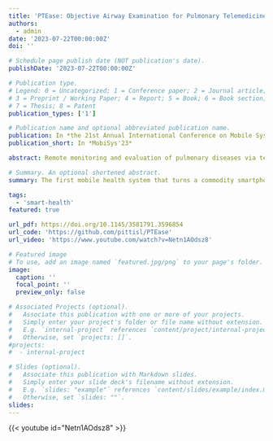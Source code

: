 ```yaml
---
title: 'PTEase: Objective Airway Examination for Pulmonary Telemedicine using Commodity Smartphones'
authors:
  - admin
date: '2023-07-22T00:00:00Z'
doi: ''

# Schedule page publish date (NOT publication's date).
publishDate: '2023-07-22T00:00:00Z'

# Publication type.
# Legend: 0 = Uncategorized; 1 = Conference paper; 2 = Journal article;
# 3 = Preprint / Working Paper; 4 = Report; 5 = Book; 6 = Book section;
# 7 = Thesis; 8 = Patent
publication_types: ['1']

# Publication name and optional abbreviated publication name.
publication: In *the 21st Annual International Conference on Mobile Systems, Applications and Services*
publication_short: In *MobiSys'23*

abstract: Remote monitoring and evaluation of pulmonary diseases via tele-medicine are important to disease diagnosis and management, but current telemedicine solutions have limited capability of objectively examining the airway's internal physiological conditions that are crucial to pulmonary disease evaluation. Existing solutions based on smartphone sensing are also limited to externally monitoring breath rates, respiratory events, or lung function. In this paper, we present PTEase, a new system design that addresses these limitations and uses commodity smartphones to examine the airway's internal physiological conditions. PTEase uses active acoustic sensing to measure the internal changes of lower airway caliber, and then leverages machine learning to analyze the sensory data for pulmonary disease evaluation. We implemented PTEase as a smartphone app, and verified its measurement error in lab-controlled settings as <10%. Clinical studies further showed that PTEase reaches 75% accuracy on disease prediction and 11%-15% errors in estimating lung function indices. Given that such accuracy is comparable with that in clinical practice using spirometry, PTEase can be reliably used as an assistive telemedicine tool for disease evaluation and monitoring.

# Summary. An optional shortened abstract.
summary: The first mobile health system that turns a commodity smartphone into a fully functional pulmonary examination device to measure the internal physiological conditions of human airways, such as airway caliber, obstruction and possible inflammation. Information about these airway conditions could provide vital clues for precise and objective pulmonary disease evaluation.

tags:
  - 'smart-health'
featured: true

url_pdf: https://doi.org/10.1145/3581791.3596854
url_code: 'https://github.com/pittisl/PTEase'
url_video: 'https://www.youtube.com/watch?v=Netn1AOdsz8'

# Featured image
# To use, add an image named `featured.jpg/png` to your page's folder.
image:
  caption: ''
  focal_point: ''
  preview_only: false

# Associated Projects (optional).
#   Associate this publication with one or more of your projects.
#   Simply enter your project's folder or file name without extension.
#   E.g. `internal-project` references `content/project/internal-project/index.md`.
#   Otherwise, set `projects: []`.
#projects:
#  - internal-project

# Slides (optional).
#   Associate this publication with Markdown slides.
#   Simply enter your slide deck's filename without extension.
#   E.g. `slides: "example"` references `content/slides/example/index.md`.
#   Otherwise, set `slides: ""`.
slides:
---
```


{{< youtube id="Netn1AOdsz8" >}}
